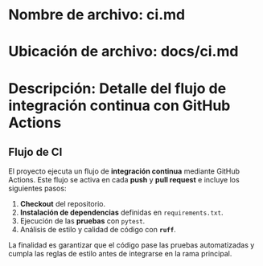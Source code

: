 # Nombre de archivo: ci.md
# Ubicación de archivo: docs/ci.md
# Descripción: Detalle del flujo de integración continua con GitHub Actions

## Flujo de CI

El proyecto ejecuta un flujo de **integración continua** mediante GitHub Actions. Este flujo se activa en cada **push** y **pull request** e incluye los siguientes pasos:

1. **Checkout** del repositorio.
2. **Instalación de dependencias** definidas en `requirements.txt`.
3. Ejecución de las **pruebas** con `pytest`.
4. Análisis de estilo y calidad de código con **`ruff`**.

La finalidad es garantizar que el código pase las pruebas automatizadas y cumpla las reglas de estilo antes de integrarse en la rama principal.
